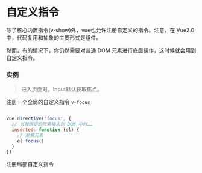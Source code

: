 # 自定义指令

除了核心内置指令(v-show)外，vue也允许注册自定义的指令。注意，在 Vue2.0 中，代码复用和抽象的主要形式是组件。

然而，有的情况下，你仍然需要对普通 DOM 元素进行底层操作，这时候就会用到自定义指令。


### 实例

> 进入页面时，Input默认获取焦点。

注册一个全局的自定义指令 `v-focus`
```javascript

Vue.directive('focus', {
  // 当被绑定的元素插入到 DOM 中时……
  inserted: function (el) {
    // 聚焦元素
    el.focus()
  }   
})
```
注册局部自定义指令
```javascript

```